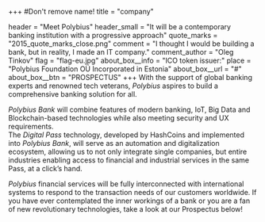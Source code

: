 +++
#Don't remove name!
title = "company"

header = "Meet Polybius"
header_small = "It will be a contemporary banking institution with a progressive approach"
quote_marks = "2015_quote_marks_close.png"
comment = "I thought I would be building a bank, but in reality, I made an IT company."
comment_author = "Oleg Tinkov"
flag = "flag-eu.jpg"
about_box__info = "ICO token issuer:"
place = "Polybius Foundation OÜ Incorporated in Estonia"
about_box__url = "#"
about_box__btn = "PROSPECTUS"
+++
With the support of global banking experts and renowned tech veterans, *Polybius* aspires to build a comprehensive banking solution for all.

*Polybius Bank* will combine features of modern banking, IoT,
Big Data and Blockchain-based technologies while also meeting security
and UX requirements.<br>
The *Digital Pass* technology, developed by HashCoins and implemented into *Polybius Bank*,
will serve as an automation and digitalization ecosystem, allowing us
to not only integrate single companies, but entire industries enabling
access to financial and industrial services in the same Pass, at a
click’s hand.

*Polybius* financial services will be fully interconnected
with international systems to respond to the transaction needs of our
customers worldwide.
If you have ever contemplated the inner workings of a bank or you
are a fan of new revolutionary technologies, take a look at our
Prospectus below!
